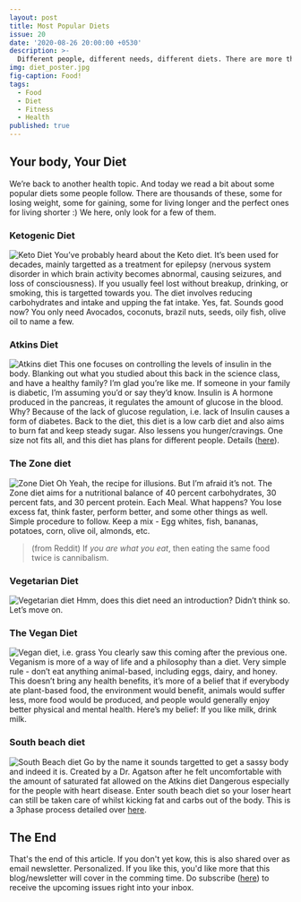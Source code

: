 ```yaml
---
layout: post
title: Most Popular Diets
issue: 20
date: '2020-08-26 20:00:00 +0530'
description: >-
  Different people, different needs, different diets. There are more than two and we look at some of the most famous ones.
img: diet_poster.jpg
fig-caption: Food!
tags:
  - Food
  - Diet
  - Fitness
  - Health
published: true
---
```

Your body, Your Diet
------

We’re back to another health topic. And today we read a bit about some popular diets some people follow. There are thousands of these, some for losing weight, some for gaining, some for living longer and the perfect ones for living shorter :)
We here, only look for a few of them.

### Ketogenic Diet
![Keto Diet](https://images.unsplash.com/photo-1529060041742-e924283f4889)
You’ve probably heard about the Keto diet. It’s been used for decades, mainly targetted as a treatment for epilepsy (nervous system disorder in which brain activity becomes abnormal, causing seizures, and loss of consciousness). If you usually feel lost without breakup, drinking, or smoking, this is targetted towards you.
The diet involves reducing carbohydrates and intake and upping the fat intake. Yes, fat. Sounds good now? You only need Avocados, coconuts, brazil nuts, seeds, oily fish, olive oil to name a few.

### Atkins Diet
![Atkins diet](https://files.atkins.com/how-it-works/landing/how-it-works-header-desktop.png?auto=compress)
This one focuses on controlling the levels of insulin in the body. Blanking out what you studied about this back in the science class, and have a healthy family? I’m glad you’re like me.
If someone in your family is diabetic, I’m assuming you’d or say they’d know.
Insulin is A hormone produced in the pancreas, it regulates the amount of glucose in the blood. Why? Because of the lack of glucose regulation, i.e. lack of Insulin causes a form of diabetes.
Back to the diet, this diet is a low carb diet and also aims to burn fat and keep steady sugar. Also lessens you hunger/cravings. One size not fits all, and this diet has plans for different people. Details ([here](https://www.atkins.com/how-it-works)).

### The Zone diet
![Zone Diet](https://www.zonediet.com/uploads/pyramid-1.jpg)
Oh Yeah, the recipe for illusions. But I’m afraid it’s not. The Zone diet aims for a nutritional balance of 40 percent carbohydrates, 30 percent fats, and 30 percent protein. Each Meal.
What happens? You lose excess fat, think faster, perform better, and some other things as well.
Simple procedure to follow. Keep a mix - Egg whites, fish, bananas, potatoes, corn, olive oil, almonds, etc.

> (from Reddit) If *you are what you eat*, then eating the same food twice is cannibalism.

### Vegetarian Diet
![Vegetarian diet](https://static.independent.co.uk/s3fs-public/thumbnails/image/2018/08/16/09/vegan-diet-change-body.jpg)
Hmm, does this diet need an introduction? Didn’t think so.
Let’s move on.

### The Vegan Diet
![Vegan diet, i.e. grass](https://www.verywellhealth.com/thmb/17BPVYyUkonmuitnOQrUE5ZRL-g=/3864x2576/filters:fill(87E3EF,1)/great-lawn-in-sunlight-871130222-5c16b58cc9e77c0001420033.jpg)
You clearly saw this coming after the previous one. Veganism is more of a way of life and a philosophy than a diet. Very simple rule - don’t eat anything animal-based, including eggs, dairy, and honey. 
This doesn’t bring any health benefits, it’s more of a belief that if everybody ate plant-based food, the environment would benefit, animals would suffer less, more food would be produced, and people would generally enjoy better physical and mental health.
Here’s my belief: If you like milk, drink milk.

### South beach diet
![South Beach diet](https://images.agoramedia.com/everydayhealth/gcms/The-South-Beach-Diet-722x406.jpg)
Go by the name it sounds targetted to get a sassy body and indeed it is. Created by a Dr. Agatson after he felt uncomfortable with the amount of saturated fat allowed on the Atkins diet Dangerous especially for the people with heart disease.
Enter south beach diet so your loser heart can still be taken care of whilst kicking fat and carbs out of the body.
This is a 3phase process detailed over [here](https://www.healthline.com/nutrition/south-beach-diet#section2).

The End
-----

That's the end of this article. If you don't yet kow, this is also shared over as email newsletter. Personalized. If you like this, you'd like more that this blog/newsletter will cover in the comming time. Do subscribe ([here](https://cutt.ly/mfiHvFA)) to receive the upcoming issues right into your inbox.
